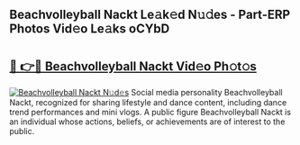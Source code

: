 ## Beachvolleyball Nackt Le𝚊k𝚎d N𝚞𝚍es - Part-ERP Photos Vid𝚎o Le𝚊ks oCYbD

# <h2><a href="http://fbau4rk.evod.top/?m=Beachvolleyball+Nackt">🔗 👉🔴 Beachvolleyball Nackt Vid𝚎o Ph𝚘t𝚘s</a></h2>

[![Beachvolleyball Nackt N𝚞d𝚎s](https://i.imgur.com/8V9OHl7.gif)](http://fbau4rk.evod.top/?m=Beachvolleyball+Nackt)
Social media personality Beachvolleyball Nackt, recognized for sharing lifestyle and dance content, including dance trend performances and mini vlogs. A public figure Beachvolleyball Nackt is an individual whose actions, beliefs, or achievements are of interest to the public. 
